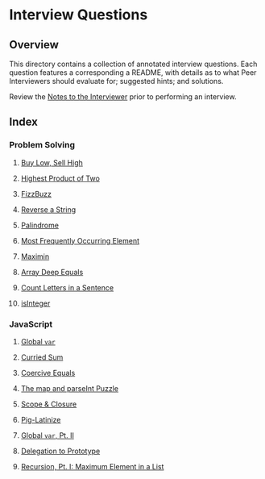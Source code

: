 # Interview Questions

## Overview

This directory contains a collection of annotated interview questions. Each question features a corresponding a README, with details as to what Peer Interviewers should evaluate for; suggested hints; and solutions.

Review the [Notes to the Interviewer](2-Supplements/README.md) prior to performing an interview.

## Index

### Problem Solving

1. [Buy Low, Sell High](1-Interview-Questions/buy_low_sell_high)

2. [Highest Product of Two](1-Interview-Questions/highest_product_of_two)

3. [FizzBuzz](1-Interview-Questions/fizz_buzz)

4. [Reverse a String](1-Interview-Questions/reverse_string)

5. [Palindrome](1-Interview-Questions/palindrome)

6. [Most Frequently Occurring Element](1-Interview-Questions/most_frequent_element)

7. [Maximin](1-Interview-Questions/maximin)

8. [Array Deep Equals](1-Interview-Questions/array_deep_equals)

9. [Count Letters in a Sentence](1-Interview-Questions/counting_letters)

10. [isInteger](1-Interview-Questions/is_integer)

### JavaScript

1. [Global `var`](1-Interview-Questions/global_var)

2. [Curried Sum](1-Interview-Questions/curried_sum)

3. [Coercive Equals](1-Interview-Questions/coercive_equals)

4. [The map and parseInt Puzzle](1-Interview-Questions/map_parse_int)

5. [Scope & Closure](1-Interview-Questions/scope_and_closure)

6. [Pig-Latinize](1-Interview-Questions/pig_latinize)

7. [Global `var`, Pt. II](1-Interview-Questions/global_var_in_button_click)

8. [Delegation to Prototype](1-Interview-Questions/delegation_to_prototype)

9. [Recursion, Pt. I: Maximum Element in a List](1-Interview-Questions/recursive_max_element)
